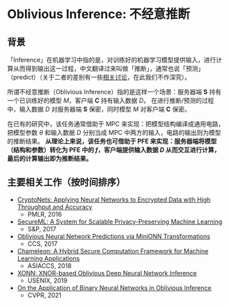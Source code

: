 # Oblivious Inference: 不经意推断

## 背景

「Inference」在机器学习中指的是，对训练好的机器学习模型提供输入，进行计算从而得到输出这一过程，中文翻译过来叫做「推断」，通常也说「预测」（predict）（关于二者的差别有一些[相关讨论](https://www.datascienceblog.net/post/commentary/inference-vs-prediction/)，在此我们不作深究）。

所谓不经意推断（Oblivious Inference）指的是这样一个场景：服务器端 **S** 持有一个已训练好的模型 *M*，客户端 **C** 持有输入数据 *D*。
在进行推断/预测的过程中，输入数据 *D* 对服务器端 **S** 保密，同时模型 *M* 对客户端 **C** 保密。

在已有的研究中，该任务通常借助于 MPC 来实现：把模型结构编译成通用电路，把模型参数 *$\theta$* 和输入数据 *D* 分别当成 MPC 中两方的输入，电路的输出则为模型的推断结果。
**从理论上来说，该任务也可借助于 PFE 来实现：服务器端将模型（结构和参数）转化为 PFE 中的 *f*，客户端提供输入数据 *D* 从而交互进行计算，最后的计算输出即为推断结果。**

## 主要相关工作（按时间排序）

- [CryptoNets: Applying Neural Networks to Encrypted Data with High Throughput and Accuracy](http://proceedings.mlr.press/v48/gilad-bachrach16.pdf)
  - PMLR, 2016
- [SecureML: A System for Scalable Privacy-Preserving Machine Learning](https://eprint.iacr.org/2017/396.pdf)
  - S&P, 2017
- [Oblivious Neural Network Predictions via MiniONN Transformations](https://dl.acm.org/doi/pdf/10.1145/3133956.3134056)
  - CCS, 2017
- [Chameleon: A Hybrid Secure Computation Framework for Machine Learning Applications](https://dl.acm.org/doi/pdf/10.1145/3196494.3196522)
  - ASIACCS, 2018
- [XONN: XNOR-based Oblivious Deep Neural Network Inference](https://arxiv.org/pdf/1902.07342.pdf)
  - USENIX, 2019
- [On the Application of Binary Neural Networks in Oblivious Inference](https://openaccess.thecvf.com/content/CVPR2021W/BiVision/html/Samragh_On_the_Application_of_Binary_Neural_Networks_in_Oblivious_Inference_CVPRW_2021_paper.html)
  - CVPR, 2021
